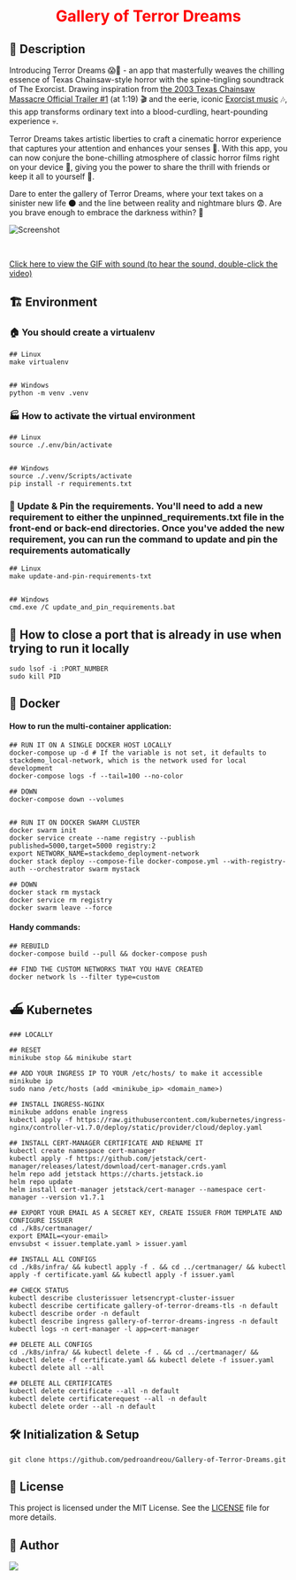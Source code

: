 <h1 align="center" style="color:red;">Gallery of Terror Dreams</h1>


## 📰 Description
Introducing Terror Dreams 😱🔪 - an app that masterfully weaves the chilling essence of Texas Chainsaw-style horror with the spine-tingling soundtrack of The Exorcist. Drawing inspiration from [the 2003 Texas Chainsaw Massacre Official Trailer #1](https://www.youtube.com/watch?v=janre4HxsX4) (at 1:19) 🎬 and the eerie, iconic [Exorcist music](https://www.youtube.com/watch?v=Hj83ugShbic) 🎶, this app transforms ordinary text into a blood-curdling, heart-pounding experience 💀.

Terror Dreams takes artistic liberties to craft a cinematic horror experience that captures your attention and enhances your senses 👻. With this app, you can now conjure the bone-chilling atmosphere of classic horror films right on your device 📱, giving you the power to share the thrill with friends or keep it all to yourself 🤫.

Dare to enter the gallery of Terror Dreams, where your text takes on a sinister new life 🌑 and the line between reality and nightmare blurs 😨. Are you brave enough to embrace the darkness within? 🖤

![Screenshot](https://github.com/pedroandreou/Gallery-of-Terror-Dreams/blob/master/demo/demo.gif)

<br>

[Click here to view the GIF with sound (to hear the sound, double-click the video)](https://gifs.com/embed/gallery-of-terror-dreams-79BM9O?muted=false)


## :building_construction: Environment

### :house: You should create a virtualenv
```
## Linux
make virtualenv


## Windows
python -m venv .venv
```


### :factory: How to activate the virtual environment
```
## Linux
source ./.env/bin/activate


## Windows
source ./.venv/Scripts/activate
pip install -r requirements.txt
```


### :house_with_garden: Update & Pin the requirements. You'll need to add a new requirement to either the unpinned_requirements.txt file in the front-end or back-end directories. Once you've added the new requirement, you can run the command to update and pin the requirements automatically
```
## Linux
make update-and-pin-requirements-txt


## Windows
cmd.exe /C update_and_pin_requirements.bat
```


## :hammer: How to close a port that is already in use when trying to run it locally
```
sudo lsof -i :PORT_NUMBER
sudo kill PID
```


## :whale: Docker
#### How to run the multi-container application:
```
## RUN IT ON A SINGLE DOCKER HOST LOCALLY
docker-compose up -d # If the variable is not set, it defaults to stackdemo_local-network, which is the network used for local development
docker-compose logs -f --tail=100 --no-color

## DOWN
docker-compose down --volumes


## RUN IT ON DOCKER SWARM CLUSTER
docker swarm init
docker service create --name registry --publish published=5000,target=5000 registry:2
export NETWORK_NAME=stackdemo_deployment-network
docker stack deploy --compose-file docker-compose.yml --with-registry-auth --orchestrator swarm mystack

## DOWN
docker stack rm mystack
docker service rm registry
docker swarm leave --force
```

#### Handy commands:
```
## REBUILD
docker-compose build --pull && docker-compose push

## FIND THE CUSTOM NETWORKS THAT YOU HAVE CREATED
docker network ls --filter type=custom
```

## ⛴️ Kubernetes
```
### LOCALLY

## RESET
minikube stop && minikube start

## ADD YOUR INGRESS IP TO YOUR /etc/hosts/ to make it accessible
minikube ip
sudo nano /etc/hosts (add <minikube_ip> <domain_name>)

## INSTALL INGRESS-NGINX
minikube addons enable ingress
kubectl apply -f https://raw.githubusercontent.com/kubernetes/ingress-nginx/controller-v1.7.0/deploy/static/provider/cloud/deploy.yaml

## INSTALL CERT-MANAGER CERTIFICATE AND RENAME IT
kubectl create namespace cert-manager
kubectl apply -f https://github.com/jetstack/cert-manager/releases/latest/download/cert-manager.crds.yaml
helm repo add jetstack https://charts.jetstack.io
helm repo update
helm install cert-manager jetstack/cert-manager --namespace cert-manager --version v1.7.1

## EXPORT YOUR EMAIL AS A SECRET KEY, CREATE ISSUER FROM TEMPLATE AND CONFIGURE ISSUER
cd ./k8s/certmanager/
export EMAIL=<your-email>
envsubst < issuer.template.yaml > issuer.yaml

## INSTALL ALL CONFIGS
cd ./k8s/infra/ && kubectl apply -f . && cd ../certmanager/ && kubectl apply -f certificate.yaml && kubectl apply -f issuer.yaml

## CHECK STATUS
kubectl describe clusterissuer letsencrypt-cluster-issuer
kubectl describe certificate gallery-of-terror-dreams-tls -n default
kubectl describe order -n default
kubectl describe ingress gallery-of-terror-dreams-ingress -n default
kubectl logs -n cert-manager -l app=cert-manager

## DELETE ALL CONFIGS
cd ./k8s/infra/ && kubectl delete -f . && cd ../certmanager/ && kubectl delete -f certificate.yaml && kubectl delete -f issuer.yaml
kubectl delete all --all

## DELETE ALL CERTIFICATES
kubectl delete certificate --all -n default
kubectl delete certificaterequest --all -n default
kubectl delete order --all -n default
```


## 🛠 Initialization & Setup
    git clone https://github.com/pedroandreou/Gallery-of-Terror-Dreams.git


## :scroll: License
This project is licensed under the MIT License. See the [LICENSE](LICENSE) file for more details.


## :tophat: Author
<a href="https://www.linkedin.com/in/petrosandreou80/">
  <img align="center" src="https://img.shields.io/badge/Petros LinkedIn-0077B5?style=for-the-badge&logo=linkedin&logoColor=white" />
</a>
